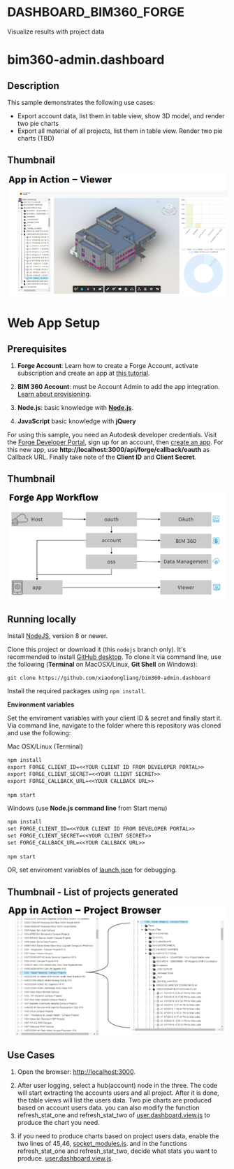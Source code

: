 # DASHBOARD_BIM360_FORGE
 Visualize results with project data

# bim360-admin.dashboard


## Description
This sample demonstrates the following use cases:

* Export account data, list them in table view, show 3D model, and render two pie charts
* Export all material of all projects, list them in table view. Render two pie charts (TBD) 


## Thumbnail
![thumbnail](/help/preview1.png) 


# Web App Setup

## Prerequisites

1. **Forge Account**: Learn how to create a Forge Account, activate subscription and create an app at [this tutorial](http://learnforge.autodesk.io/#/account/). 
2. **BIM 360 Account**: must be Account Admin to add the app integration. [Learn about provisioning](https://forge.autodesk.com/blog/bim-360-docs-provisioning-forge-apps). 

3. **Node.js**: basic knowledge with [**Node.js**](https://nodejs.org/en/).
4. **JavaScript** basic knowledge with **jQuery**

For using this sample, you need an Autodesk developer credentials. Visit the [Forge Developer Portal](https://developer.autodesk.com), sign up for an account, then [create an app](https://developer.autodesk.com/myapps/create). For this new app, use **http://localhost:3000/api/forge/callback/oauth** as Callback URL. Finally take note of the **Client ID** and **Client Secret**.

## Thumbnail
![thumbnail2](/help/preview3.png) 

## Running locally

Install [NodeJS](https://nodejs.org), version 8 or newer.

Clone this project or download it (this `nodejs` branch only). It's recommended to install [GitHub desktop](https://desktop.github.com/). To clone it via command line, use the following (**Terminal** on MacOSX/Linux, **Git Shell** on Windows):

    git clone https://github.com/xiaodongliang/bim360-admin.dashboard

Install the required packages using `npm install`.


**Environment variables**

Set the enviroment variables with your client ID & secret and finally start it. Via command line, navigate to the folder where this repository was cloned and use the following:

Mac OSX/Linux (Terminal)

    npm install
    export FORGE_CLIENT_ID=<<YOUR CLIENT ID FROM DEVELOPER PORTAL>>
    export FORGE_CLIENT_SECRET=<<YOUR CLIENT SECRET>>
    export FORGE_CALLBACK_URL=<<YOUR CALLBACK URL>>

    npm start

Windows (use **Node.js command line** from Start menu)

    npm install
    set FORGE_CLIENT_ID=<<YOUR CLIENT ID FROM DEVELOPER PORTAL>>
    set FORGE_CLIENT_SECRET=<<YOUR CLIENT SECRET>>
    set FORGE_CALLBACK_URL=<<YOUR CALLBACK URL>>

    npm start

OR, set enviroment variables of [launch.json](/.vscode/launch.json) for debugging.


## Thumbnail - List of projects generated
![thumbnail](/help/preview2.png) 


## Use Cases

1. Open the browser: [http://localhost:3000](http://localhost:3000). 
 
2. After user logging, select a hub(account) node in the three. The code will start extracting the accounts users and all project. After it is done, the table views will list the users data. Two pie charts are produced based on account users data. you can also modify the function refresh_stat_one and refresh_stat_two of [user.dashboard.view.js](./public/js/user.dashboard.view.js) to produce the chart you need.

3. if you need to produce charts based on project users data, enable the two lines of 45,46, [socket_modules.js](./public/js/socket_modules.js). and in the functions refresh_stat_one and refresh_stat_two, decide what stats you want to produce. [user.dashboard.view.js](./public/js/user.dashboard.view.js).

